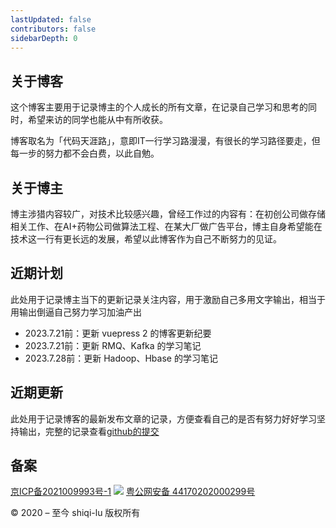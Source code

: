 ```yaml
---
lastUpdated: false
contributors: false
sidebarDepth: 0
---
```

## 关于博客

这个博客主要用于记录博主的个人成长的所有文章，在记录自己学习和思考的同时，希望来访的同学也能从中有所收获。

博客取名为「代码天涯路」，意即IT一行学习路漫漫，有很长的学习路径要走，但每一步的努力都不会白费，以此自勉。

## 关于博主

博主涉猎内容较广，对技术比较感兴趣，曾经工作过的内容有：在初创公司做存储相关工作、在AI+药物公司做算法工程、在某大厂做广告平台，博主自身希望能在技术这一行有更长远的发展，希望以此博客作为自己不断努力的见证。

## 近期计划

此处用于记录博主当下的更新记录关注内容，用于激励自己多用文字输出，相当于用输出倒逼自己努力学习加油产出

* 2023.7.21前：更新 vuepress 2 的博客更新纪要
* 2023.7.21前：更新 RMQ、Kafka 的学习笔记
* 2023.7.28前：更新 Hadoop、Hbase 的学习笔记

## 近期更新

此处用于记录博客的最新发布文章的记录，方便查看自己的是否有努力好好学习坚持输出，完整的记录查看[github的提交](https://github.com/shiqi-lu/VuePressBlog)



## 备案

[京ICP备2021009993号-1](https://beian.miit.gov.cn/) ![](https://blog.shiqi-lu.tech/images/beian.png) [粤公网安备 44170202000299号](http://www.beian.gov.cn/portal/registerSystemInfo?recordcode=44170202000299)

© 2020 – 至今 shiqi-lu 版权所有